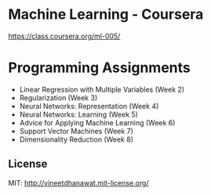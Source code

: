 Machine Learning - Coursera
=========================
https://class.coursera.org/ml-005/

# Programming Assignments
- Linear Regression with Multiple Variables (Week 2)
- Regularization (Week 3)
- Neural Networks: Representation (Week 4)
- Neural Networks: Learning (Week 5)
- Advice for Applying Machine Learning (Week 6)
- Support Vector Machines (Week 7)
- Dimensionality Reduction (Week 8)

## License

MIT: http://vineetdhanawat.mit-license.org/